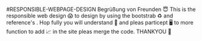 #RESPONSIBLE-WEBPAGE-DESIGN
Begrüßung von Freunden 😇 This is the responsible web design 😱 to design by using the bootstrab ♻️ and reference's .
Hop fully you will understand 🤔 and pleas particept 🖥️ to more function to add 📈 in the site pleas merge the code.
THANKYOU 🫰

